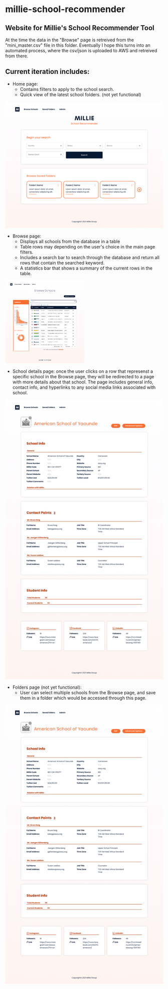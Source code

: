 # millie-school-recommender
## Website for Millie's School Recommender Tool

At the time the data in the "Browse" page is retreived from the "mini_master.csv" file in this folder. Eventually I hope this turns into an automated process, where the csv/json is uploaded to AWS and retreived from there. 


## Current iteration includes:

* Home page: 
    * Contains filters to apply to the school search.
    * Quick view of the latest school folders.  (not yet functional)
    
![Home Page Screenshot](/screenshots/1_home.png)
    
    
* Browse page: 
    * Displays all schools from the database in a table
    * Table rows may depending on the user's choice in the main page filters. 
    * Includes a search bar to search through the database and return all rows that contain the searched keyword.
    * A statistics bar that shows a summary of the current rows in the table.
    
<img src="/screenshots/2_browse.png" width="50%" height="auto">
    
    
* School details page: once the user clicks on a row that represenst a specific school in the Browse page, they will be redirected to a page with more details about that school. The page includes general info, contact info, and hyperlinks to any social media links associated with school.

![School Details Page Screenshot](/screenshots/3_school_details.png)


* Folders page (not yet functional):
    * User can select multiple schools from the Browse page, and save them in a folder which would be accessed through this page.
    
![School Details Page Screenshot](/screenshots/3_school_details.png)

